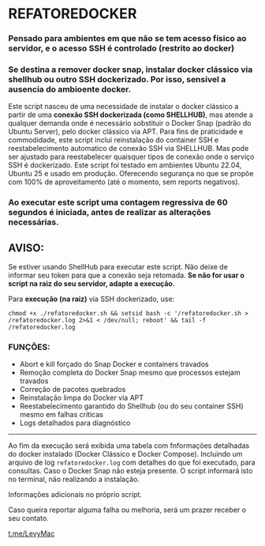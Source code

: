 # REFATOREDOCKER
### Pensado para ambientes em que não se tem acesso físico ao servidor, e o acesso SSH é controlado (restrito ao docker)
### Se destina a remover docker snap, instalar docker clássico via shellhub ou outro SSH dockerizado. Por isso, sensivel a ausencia do ambioente docker.

Este script nasceu de uma necessidade de instalar o docker clássico a partir de uma **conexão SSH dockerizada (como SHELLHUB)**, mas atende a qualquer demanda onde é necessário sobstituir o Docker Snap (padrão do Ubuntu Server), pelo docker clássico via APT.
Para fins de praticidade e commodidade, este script inclui reinstalação do container SSH e reestabelecimento automatico de conexão SSH via SHELLHUB. Mas pode ser ajustado para reestabelecer quaisquer tipos de conexão onde o serviço SSH é dockerizado. 
Este script foi testado em ambientes Ubuntu 22.04, Ubuntu 25 e usado em produção. Oferecendo segurança no que se propõe com 100% de aproveitamento (até o momento, sem reports negativos). 

### Ao executar este script uma contagem regressiva de 60 segundos é iniciada, antes de realizar as alterações necessárias.

## AVISO:
Se estiver usando ShellHub para executar este script. Não deixe de informar seu token para que a conexão seja retomada. **Se não for usar o script na raiz do seu servidor, adapte a execução.**


Para **execução (na raiz)** via SSH dockerizado, use:
``` 
chmod +x ./refatoredocker.sh && setsid bash -c '/refatoredocker.sh > /refatoredocker.log 2>&1 < /dev/null; reboot' && tail -f /refatoredocker.log
```

### FUNÇÕES:
  - Abort e kill forçado do Snap Docker e containers travados
  - Remoção completa do Docker Snap mesmo que processos estejam travados
  - Correção de pacotes quebrados
  - Reinstalação limpa do Docker via APT
  - Reestabelecimento garantido do Shellhub (ou do seu container SSH) mesmo em falhas críticas
  - Logs detalhados para diagnóstico
 -------------------------------------------------------------


Ao fim da execução será exibida uma tabela com fnformações detalhadas do docker instalado (Docker Clássico e Docker Compose). Incluindo um arquivo de log ``` refatoredocker.log ``` com detalhes do que foi executado, para consultas.
Caso o Docker Snap não esteja presente. O script informará isto no terminal, não realizando a instalação.

Informações adicionais no próprio script.

Caso queira reportar alguma falha ou melhoria, será um prazer receber o seu contato.

<a href="https://t.me/LevyMac" target="_blank">t.me/LevyMac</a>
